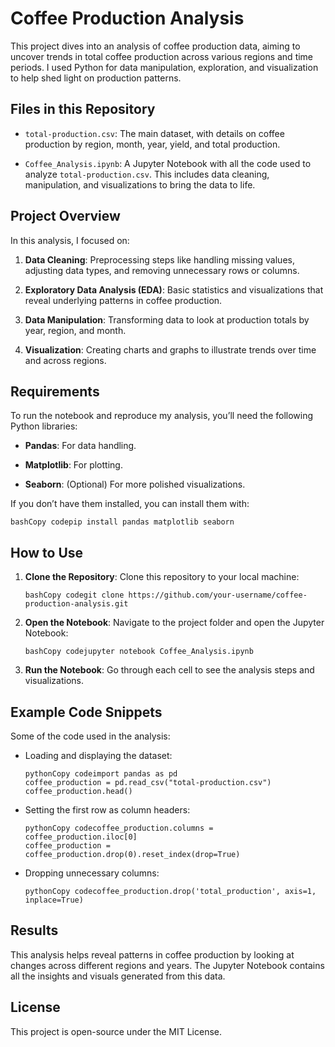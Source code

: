 Coffee Production Analysis
==========================

This project dives into an analysis of coffee production data, aiming to uncover
trends in total coffee production across various regions and time periods. I
used Python for data manipulation, exploration, and visualization to help shed
light on production patterns.

Files in this Repository
------------------------

-   `total-production.csv`: The main dataset, with details on coffee production
    by region, month, year, yield, and total production.

-   `Coffee_Analysis.ipynb`: A Jupyter Notebook with all the code used to
    analyze `total-production.csv`. This includes data cleaning, manipulation,
    and visualizations to bring the data to life.

Project Overview
----------------

In this analysis, I focused on:

1.  **Data Cleaning**: Preprocessing steps like handling missing values,
    adjusting data types, and removing unnecessary rows or columns.

2.  **Exploratory Data Analysis (EDA)**: Basic statistics and visualizations
    that reveal underlying patterns in coffee production.

3.  **Data Manipulation**: Transforming data to look at production totals by
    year, region, and month.

4.  **Visualization**: Creating charts and graphs to illustrate trends over time
    and across regions.

Requirements
------------

To run the notebook and reproduce my analysis, you’ll need the following Python
libraries:

-   **Pandas**: For data handling.

-   **Matplotlib**: For plotting.

-   **Seaborn**: (Optional) For more polished visualizations.

If you don’t have them installed, you can install them with:

~~~~~~~~~~~~~~~~~~~~~~~~~~~~~~~~~~~~~~~~~~~~~~~~~~~~~~~~~~~~~~~~~~~~~~~~~~~~~~~~
bashCopy codepip install pandas matplotlib seaborn
~~~~~~~~~~~~~~~~~~~~~~~~~~~~~~~~~~~~~~~~~~~~~~~~~~~~~~~~~~~~~~~~~~~~~~~~~~~~~~~~

How to Use
----------

1.  **Clone the Repository**: Clone this repository to your local machine:

    ~~~~~~~~~~~~~~~~~~~~~~~~~~~~~~~~~~~~~~~~~~~~~~~~~~~~~~~~~~~~~~~~~~~~~~~~~~~~
    bashCopy codegit clone https://github.com/your-username/coffee-production-analysis.git
    ~~~~~~~~~~~~~~~~~~~~~~~~~~~~~~~~~~~~~~~~~~~~~~~~~~~~~~~~~~~~~~~~~~~~~~~~~~~~

2.  **Open the Notebook**: Navigate to the project folder and open the Jupyter
    Notebook:

    ~~~~~~~~~~~~~~~~~~~~~~~~~~~~~~~~~~~~~~~~~~~~~~~~~~~~~~~~~~~~~~~~~~~~~~~~~~~~
    bashCopy codejupyter notebook Coffee_Analysis.ipynb
    ~~~~~~~~~~~~~~~~~~~~~~~~~~~~~~~~~~~~~~~~~~~~~~~~~~~~~~~~~~~~~~~~~~~~~~~~~~~~

3.  **Run the Notebook**: Go through each cell to see the analysis steps and
    visualizations.

Example Code Snippets
---------------------

Some of the code used in the analysis:

-   Loading and displaying the dataset:

    ~~~~~~~~~~~~~~~~~~~~~~~~~~~~~~~~~~~~~~~~~~~~~~~~~~~~~~~~~~~~~~~~~~~~~~~~~~~~
    pythonCopy codeimport pandas as pd
    coffee_production = pd.read_csv("total-production.csv")
    coffee_production.head()
    ~~~~~~~~~~~~~~~~~~~~~~~~~~~~~~~~~~~~~~~~~~~~~~~~~~~~~~~~~~~~~~~~~~~~~~~~~~~~

-   Setting the first row as column headers:

    ~~~~~~~~~~~~~~~~~~~~~~~~~~~~~~~~~~~~~~~~~~~~~~~~~~~~~~~~~~~~~~~~~~~~~~~~~~~~
    pythonCopy codecoffee_production.columns = coffee_production.iloc[0]
    coffee_production = coffee_production.drop(0).reset_index(drop=True)
    ~~~~~~~~~~~~~~~~~~~~~~~~~~~~~~~~~~~~~~~~~~~~~~~~~~~~~~~~~~~~~~~~~~~~~~~~~~~~

-   Dropping unnecessary columns:

    ~~~~~~~~~~~~~~~~~~~~~~~~~~~~~~~~~~~~~~~~~~~~~~~~~~~~~~~~~~~~~~~~~~~~~~~~~~~~
    pythonCopy codecoffee_production.drop('total_production', axis=1, inplace=True)
    ~~~~~~~~~~~~~~~~~~~~~~~~~~~~~~~~~~~~~~~~~~~~~~~~~~~~~~~~~~~~~~~~~~~~~~~~~~~~

Results
-------

This analysis helps reveal patterns in coffee production by looking at changes
across different regions and years. The Jupyter Notebook contains all the
insights and visuals generated from this data.

License
-------

This project is open-source under the MIT License.
